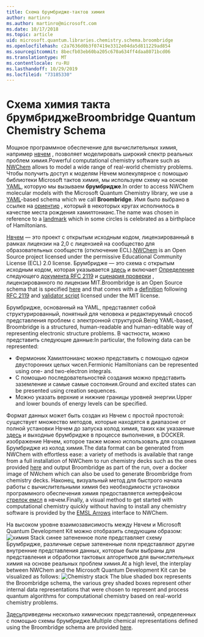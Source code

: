 ```yaml
---
title: Схема брумбридже-тактов химия
author: martinro
ms.author: martinro@microsoft.com
ms.date: 10/17/2018
ms.topic: article
uid: microsoft.quantum.libraries.chemistry.schema.broombridge
ms.openlocfilehash: c2a7636d0b3f07419e3312e04da5d811229ad854
ms.sourcegitcommit: 8becfb03eb60ba205c670a634ff4daa8071bcd06
ms.translationtype: MT
ms.contentlocale: ru-RU
ms.lasthandoff: 10/29/2019
ms.locfileid: "73185330"
---
```

# <a name="broombridge-quantum-chemistry-schema"></a><span data-ttu-id="aac9d-102">Схема химия такта брумбридже</span><span class="sxs-lookup"><span data-stu-id="aac9d-102">Broombridge Quantum Chemistry Schema</span></span> # 

<span data-ttu-id="aac9d-103">Мощное программное обеспечение для вычислительных химия, например [нвчем](http://www.nwchem-sw.org/) , позволяет моделировать широкий спектр реальных проблем химия.</span><span class="sxs-lookup"><span data-stu-id="aac9d-103">Powerful computational chemistry software such as [NWChem](http://www.nwchem-sw.org/) allows to model a wide range of real-world chemistry problems.</span></span> <span data-ttu-id="aac9d-104">Чтобы получить доступ к моделям Нвчем молекулярное с помощью библиотеки Microsoft тактов химия, мы используем схему на основе [YAML](https://en.wikipedia.org/wiki/YAML), которую мы вызываем **брумбридже**.</span><span class="sxs-lookup"><span data-stu-id="aac9d-104">In order to access NWChem molecular models with the Microsoft Quantum Chemistry library, we use a [YAML](https://en.wikipedia.org/wiki/YAML)-based schema which we call **Broombridge**.</span></span> <span data-ttu-id="aac9d-105">Имя было выбрано в ссылке на [ориентир](https://en.wikipedia.org/wiki/Broom_Bridge) , который в некоторых кругах исполнилось в качестве места рождения хамилтонианс.</span><span class="sxs-lookup"><span data-stu-id="aac9d-105">The name was chosen in reference to a [landmark](https://en.wikipedia.org/wiki/Broom_Bridge) which in some circles is celebrated as a birthplace of Hamiltonians.</span></span> 

<span data-ttu-id="aac9d-106">[Нвчем](https://github.com/nwchemgit/nwchem) — это проект с открытым исходным кодом, лицензированный в рамках лицензии на 2,0 с лицензией на сообщество для образовательных сообществ (отключение ECL).</span><span class="sxs-lookup"><span data-stu-id="aac9d-106">[NWChem](https://github.com/nwchemgit/nwchem) is an Open Source project licensed under the permissive Educational Community License (ECL) 2.0 license.</span></span> <span data-ttu-id="aac9d-107">Брумбридже — это схема с открытым исходным кодом, которая указывается [здесь](xref:microsoft.quantum.libraries.chemistry.schema.broombridge) и включает [Определение](https://raw.githubusercontent.com/Microsoft/Quantum/master/Chemistry/Schema/broombridge-0.1.schema.json) следующего [документа RFC 2119](https://tools.ietf.org/html/rfc2119) и [сценария проверки](https://raw.githubusercontent.com/Microsoft/Quantum/master/Chemistry/Schema/validator.py) , лицензированного по лицензии MIT.</span><span class="sxs-lookup"><span data-stu-id="aac9d-107">Broombridge is an Open Source schema that is specified [here](xref:microsoft.quantum.libraries.chemistry.schema.broombridge) and that comes with a [definition](https://raw.githubusercontent.com/Microsoft/Quantum/master/Chemistry/Schema/broombridge-0.1.schema.json) following [RFC 2119](https://tools.ietf.org/html/rfc2119) and [validator script](https://raw.githubusercontent.com/Microsoft/Quantum/master/Chemistry/Schema/validator.py) licensed under the MIT license.</span></span> 

<span data-ttu-id="aac9d-108">Брумбридже, основанный на YAML, представляет собой структурированный, понятный для человека и редактируемый способ представления проблем с электронной структурой.</span><span class="sxs-lookup"><span data-stu-id="aac9d-108">Being YAML-based, Broombridge is a structured, human-readable and human-editable way of representing electronic structure problems.</span></span> <span data-ttu-id="aac9d-109">В частности, можно представить следующие данные:</span><span class="sxs-lookup"><span data-stu-id="aac9d-109">In particular, the following data can be represented:</span></span> 
- <span data-ttu-id="aac9d-110">Фермионик Хамилтонианс можно представить с помощью однои двусторонних целых чисел.</span><span class="sxs-lookup"><span data-stu-id="aac9d-110">Fermionic Hamiltonians can be represented using one- and two-electron integrals.</span></span> 
- <span data-ttu-id="aac9d-111">С помощью последовательностей создания можно представить заземление и самые самые состояния.</span><span class="sxs-lookup"><span data-stu-id="aac9d-111">Ground and excited states can be presented using creation sequences.</span></span>
- <span data-ttu-id="aac9d-112">Можно указать верхние и нижние границы уровней энергии.</span><span class="sxs-lookup"><span data-stu-id="aac9d-112">Upper and lower bounds of energy levels can be specified.</span></span>

<span data-ttu-id="aac9d-113">Формат данных может быть создан из Нвчем с простой простотой: существует множество методов, которые находятся в диапазоне от полной установки Нвчем до запуска колод химия, таких как указанные [здесь](https://github.com/nwchemgit/nwchem/tree/master/QA/chem_library_tests) и выходные брумбридже в процессе выполнения, в DOCKER. изображение Нвчем, которое также можно использовать для создания Брумбридже из колод химия.</span><span class="sxs-lookup"><span data-stu-id="aac9d-113">The data format can be generated from NWChem with effortless ease: a variety of methods is available that range from a full installation of NWChem to run chemistry decks such as the ones provided [here](https://github.com/nwchemgit/nwchem/tree/master/QA/chem_library_tests) and output Broombridge as part of the run, over a docker image of NWchem which can also be used to generate Broombridge from chemistry decks.</span></span> <span data-ttu-id="aac9d-114">Наконец, визуальный метод для быстрого начала работы с вычислительными химия без необходимости установки программного обеспечения химия предоставляется интерфейсом [стрелок емсл](https://arrows.emsl.pnnl.gov/api/qsharp_chem) в нвчем.</span><span class="sxs-lookup"><span data-stu-id="aac9d-114">Finally, a visual method to get started with computational chemistry quickly without having to install any chemistry software is provided by the [EMSL Arrows](https://arrows.emsl.pnnl.gov/api/qsharp_chem) interface to NWChem.</span></span> 

<span data-ttu-id="aac9d-115">На высоком уровне взаимозависимость между Нвчем и Microsoft Quantum Development Kit можно отобразить следующим образом: ![химия Stack](~/media/broombridge.png) синее затененное поле представляет схему Брумбридже, различные серые затененные поля представляют другие внутренние представления данных, которые были выбраны для представления и обработки тактовых алгоритмов для вычислительных химия на основе реальных проблем химия.</span><span class="sxs-lookup"><span data-stu-id="aac9d-115">At a high level, the interplay between NWChem and the Microsoft Quantum Development Kit can be visualized as follows: ![Chemistry stack](~/media/broombridge.png) The blue shaded box represents the Broombridge schema, the various grey shaded boxes represent other internal data representations that were chosen to represent and process quantum algorithms for computational chemistry based on real-world chemistry problems.</span></span> 

<span data-ttu-id="aac9d-116">[Здесь](https://github.com/microsoft/Quantum/tree/master/Chemistry/IntegralData/YAML)приведены несколько химических представлений, определенных с помощью схемы брумбридже.</span><span class="sxs-lookup"><span data-stu-id="aac9d-116">Multiple chemical representations defined using the Broombridge schema are provided [here](https://github.com/microsoft/Quantum/tree/master/Chemistry/IntegralData/YAML).</span></span>

